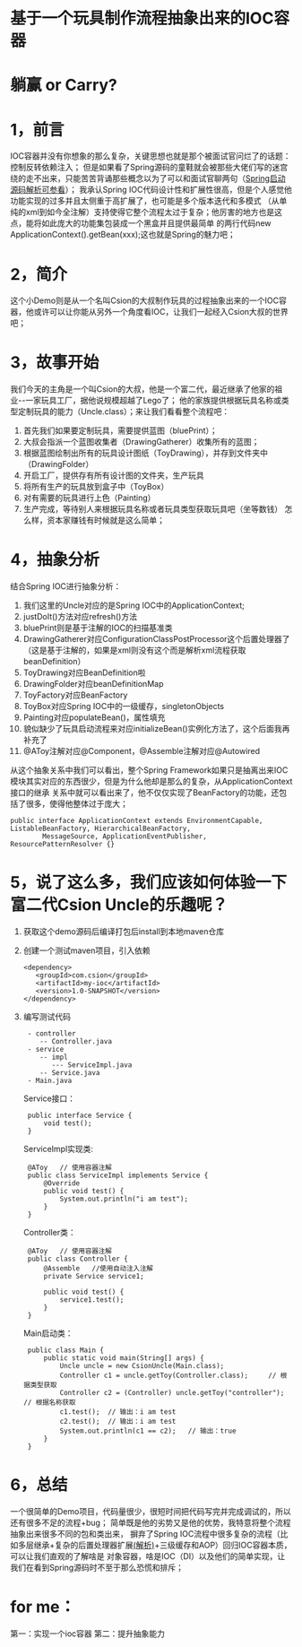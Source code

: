 # 基于一个玩具制作流程抽象出来的IOC容器
# 躺赢 or Carry?

# 1，前言
IOC容器并没有你想象的那么复杂，关键思想也就是那个被面试官问烂了的话题：控制反转依赖注入；
但是如果看了Spring源码的童鞋就会被那些大佬们写的迷宫绕的走不出来，只能苦苦背诵那些概念以为了可以和面试官聊两句（[Spring启动源码解析可参看](https://github.com/csion4/xml_spring-context-5.3.5-sources)）；
我承认Spring IOC代码设计性和扩展性很高，但是个人感觉他功能实现的过多并且太侧重于高扩展了，也可能是多个版本迭代和多模式
（从单纯的xml到如今全注解）支持使得它整个流程太过于复杂；他厉害的地方也是这点，能将如此庞大的功能集包装成一个黑盒并且提供最简单
的两行代码new ApplicationContext().getBean(xxx);这也就是Spring的魅力吧；

# 2，简介
这个小Demo则是从一个名叫Csion的大叔制作玩具的过程抽象出来的一个IOC容器，他或许可以让你能从另外一个角度看IOC，让我们一起经入Csion大叔的世界吧；

# 3，故事开始
我们今天的主角是一个叫Csion的大叔，他是一个富二代，最近继承了他家的祖业--一家玩具工厂，据他说规模超越了Lego了；
他的家族提供根据玩具名称或类型定制玩具的能力（Uncle.class）；来让我们看看整个流程吧：
1. 首先我们如果要定制玩具，需要提供蓝图（bluePrint）；
2. 大叔会指派一个蓝图收集者（DrawingGatherer）收集所有的蓝图；
3. 根据蓝图绘制出所有的玩具设计图纸（ToyDrawing），并存到文件夹中（DrawingFolder）
4. 开启工厂，提供存有所有设计图的文件夹，生产玩具
5. 将所有生产的玩具放到盒子中（ToyBox）
6. 对有需要的玩具进行上色（Painting）
7. 生产完成，等待别人来根据玩具名称或者玩具类型获取玩具吧（坐等数钱）
怎么样，资本家赚钱有时候就是这么简单；

# 4，抽象分析
结合Spring IOC进行抽象分析：
1. 我们这里的Uncle对应的是Spring IOC中的ApplicationContext;
2. justDoIt()方法对应refresh()方法
3. bluePrint则是基于注解的IOC的扫描基准类
4. DrawingGatherer对应ConfigurationClassPostProcessor这个后置处理器了（这是基于注解的，如果是xml则没有这个而是解析xml流程获取beanDefinition）
5. ToyDrawing对应BeanDefinition啦
6. DrawingFolder对应beanDefinitionMap
7. ToyFactory对应BeanFactory
8. ToyBox对应Spring IOC中的一级缓存，singletonObjects
9. Painting对应populateBean()，属性填充
10. 貌似缺少了玩具启动流程来对应initializeBean()实例化方法了，这个后面我再补充了
11. @AToy注解对应@Component，@Assemble注解对应@Autowired

从这个抽象关系中我们可以看出，整个Spring Framework如果只是抽离出来IOC模块其实对应的东西很少，但是为什么他却是那么的复杂，从ApplicationContext接口的继承
关系中就可以看出来了，他不仅仅实现了BeanFactory的功能，还包括了很多，使得他整体过于庞大；
 
 
    public interface ApplicationContext extends EnvironmentCapable, ListableBeanFactory, HierarchicalBeanFactory,
    		MessageSource, ApplicationEventPublisher, ResourcePatternResolver {}

# 5，说了这么多，我们应该如何体验一下富二代Csion Uncle的乐趣呢？
1. 获取这个demo源码后编译打包后install到本地maven仓库
2. 创建一个测试maven项目，引入依赖

       <dependency>
          <groupId>com.csion</groupId>
          <artifactId>my-ioc</artifactId>
          <version>1.0-SNAPSHOT</version>
       </dependency>

3. 编写测试代码
        
        - controller
           -- Controller.java
        - service
           -- impl
              --- ServiceImpl.java
           -- Service.java
        - Main.java
    Service接口：
        
        public interface Service {
            void test();
        }
        
    ServiceImpl实现类:
    
        @AToy   // 使用容器注解
        public class ServiceImpl implements Service {
            @Override 
            public void test() {
                System.out.println("i am test");
            }
        }
     
    Controller类：
    
        @AToy   // 使用容器注解
        public class Controller {
            @Assemble   //使用自动注入注解
            private Service service1;
        
            public void test() {
                service1.test();
            }
        }

    Main启动类：
    
        public class Main {
            public static void main(String[] args) {
                Uncle uncle = new CsionUncle(Main.class);
                Controller c1 = uncle.getToy(Controller.class);     // 根据类型获取
                Controller c2 = (Controller) uncle.getToy("controller");    // 根据名称获取
                c1.test();  // 输出：i am test
                c2.test();  // 输出：i am test
                System.out.println(c1 == c2);   // 输出：true
            }
        }

# 6，总结
一个很简单的Demo项目，代码量很少，很短时间把代码写完并完成调试的，所以还有很多不足的流程+bug；
简单既是他的劣势又是他的优势，我特意将整个流程抽象出来很多不同的包和类出来，
摒弃了Spring IOC流程中很多复杂的流程（比如多层继承+复杂的后置处理器扩展[(解析)](https://github.com/csion4/springFramework-analysis/blob/main/%E4%BB%8E%E5%90%8E%E7%BD%AE%E5%A4%84%E7%90%86%E5%99%A8%E7%9C%8B%E5%90%AF%E5%8A%A8.md)+三级缓存和AOP）回归IOC容器本质，可以让我们直观的了解啥是
对象容器，啥是IOC（DI）以及他们的简单实现，让我们在看到Spring源码时不至于那么恐慌和排斥； 

# for me：
第一：实现一个ioc容器
第二：提升抽象能力
